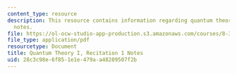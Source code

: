 ```yaml
---
content_type: resource
description: This resource contains information regarding quantum theory I, recitation
  notes.
file: https://ol-ocw-studio-app-production.s3.amazonaws.com/courses/8-321-quantum-theory-i-fall-2017/28c3c98e6f851e1e479aa48209507f2b_MIT8_321F17_Rec1.pdf
file_type: application/pdf
resourcetype: Document
title: Quantum Theory I, Recitation 1 Notes
uid: 28c3c98e-6f85-1e1e-479a-a48209507f2b
---
```

